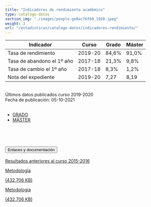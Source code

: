 ```yaml
---
title: "Indicadores de rendimiento académico"
type: catalogo-datos
section_img: "./images/people-ge0ac76f69_1920.jpeg"
weight: 3
url: "/estadisticas/catalogo-datos/indicadores-rendimiento/"
---
```

<section class="tabla_custom">
    <article>
      <div class="container cnt_xl">
        <div class="row">
          <div class="col-12 table-responsive">
            <table id="demTable" class="table">
              <thead>
                <tr>
                  <th>Indicador</th>
                  <th>Curso</th>
                  <th>Grado</th>
                  <th>Máster</th>
                </tr>
              </thead>
              <tbody>
                <tr>
			<td>Tasa de rendimiento</td>
			<td>2019-20</td>
			<td>84,6%</td>
			<td>91,0%</td>
		</tr>
		<tr>
			<td>Tasa de abandono el 1º año</td>
			<td>2017-18</td>
			<td>21,3%</td>
			<td>9,8%</td>
		</tr>
		<tr>
			<td>Tasa de cambio el 1º año</td>
			<td>2017-18</td>
			<td>8,3%</td>
			<td>1,2%</td>
		</tr>
		<tr>
			<td>Nota del expediente</td>
			<td>2019-20</td>
			<td>7,27</td>
			<td>8,19</td>
		</tr>
              </tbody>
            </table>
          </div>
        </div>
      </div>
    </article>
  </section>
<br>
Últimos datos publicados curso 2019-2020 <br>
Fecha de publicación: 05-10-2021<br><br>
<ul>
<li><a href="http://estadisticas.mecd.gob.es/EducaDynPx/educabase/index.htm?type=pcaxis&path=/Universitaria/Indicadores/2021/Grado&file=pcaxis&l=s0" target="_blank">GRADO <i class="fas fa-external-link-alt"></i></a></li>
<li><a href="http://estadisticas.mecd.gob.es/EducaDynPx/educabase/index.htm?type=pcaxis&path=/Universitaria/Indicadores/2021/Master&file=pcaxis&l=s0" target="_blank">MÁSTER  <i class="fas fa-external-link-alt"></i></a></li>
</ul>
<br><br>	
<section>
        <article>
            <div class="container">
                <div class="row my-45 justify-content-md-center">
                    <div class="col-md-10 content_collapse">
                        <div class="accordion accordion_alt" id="accordeonAlt">
                            <div class="accordion-item">
                                <h2 class="accordion-header" id="accordionAltHeading1">
                                    <button class="accordion-button expanded" type="button" data-bs-toggle="collapse" data-bs-target="#accordionAlt1" aria-expanded="false" aria-controls="accordionAlt1">
                                        <span class="icon"><i class="fas fa-file-pdf"></i></span>Enlaces y documentación
                                    </button>
                                </h2>
                                <div id="accordionAlt1" class="accordion-collapse collapse show" aria-labelledby="accordionAltHeading1">
                                    <div class="accordion-body">
                                        <div id="section_link">
                                            <div class="container-fluid sp">
                                                <div class="row w-100">
                                                    <div class="col-12">
                                                        <a href="https://www.educacionyfp.gob.es/servicios-al-ciudadano/estadisticas/universitaria/estadisticas/estadistica-indicadores-universitarios-copia.html" class="btn btn_link_icon" target="_blank">Resultados anteriores al curso 2015-2016 <i class="fas fa-external-link-alt"></i></a>
                                                    </div>
                                                </div>
                                                <div class="row w-100">
                                                    <div class="col-lg-12 cards_download_cnt">
                                                        <div class="row jcc_mobile">
                                                            <div class="download_card">
                                                                <a class="card" href="{{<siteurl>}}documentos/PDF/estadisticas/metodologia-estadistica-indicadores-rendimiento-2020.pdf" target="_blank">
                                                                    <div class="card-header">
                                                                        <i class="fal fa-download"></i>
                                                                    </div>
                                                                    <div class="card-body">
                                                                        <p class="text_body">Metodología</p>
                                                                        <p class="text_file">
                                                                            <i class="fal fa-file-pdf pdf_icon"></i> (432,706 KB)
                                                                        </p>
                                                                    </div>
                                                                </a>
                                                            </div>
														</div>
                                                    </div>
<!-- MOBILE VERSION WITH SLIDER -->
                                                    <div class="col-12" id="section_box_download_card_slider">
                                                        <div class="swiper" id="slider_download_archive">
                                                          <div class="swiper-wrapper">
                                                            <div class="swiper-slide">
                                                                <div class="download_card">
                                                                    <a class="card" href="{{<siteurl>}}documentos/PDF/estadisticas/metodologia-estadistica-indicadores-rendimiento-2020.pdf" target="_blank">
                                                                        <div class="card-header">
                                                                            <i class="fal fa-download"></i>
                                                                        </div>
                                                                        <div class="card-body">
                                                                            <p class="text_body">Metodología</p>
                                                                            <p class="text_file">
                                                                                <i class="fal fa-file-pdf pdf_icon"></i> 
                                                                                 (432,706 KB)
                                                                            </p>
                                                                        </div>
                                                                    </a>
                                                                </div>
                                                            </div>
															</div>
                                                          <div class="swiper-pagination"></div>
                                                        </div>
                                                    </div>
                                                </div>
                                            </div>
                                        </div>
                                    </div>
                                </div>
                          </div>
		</article> 
</section>

	